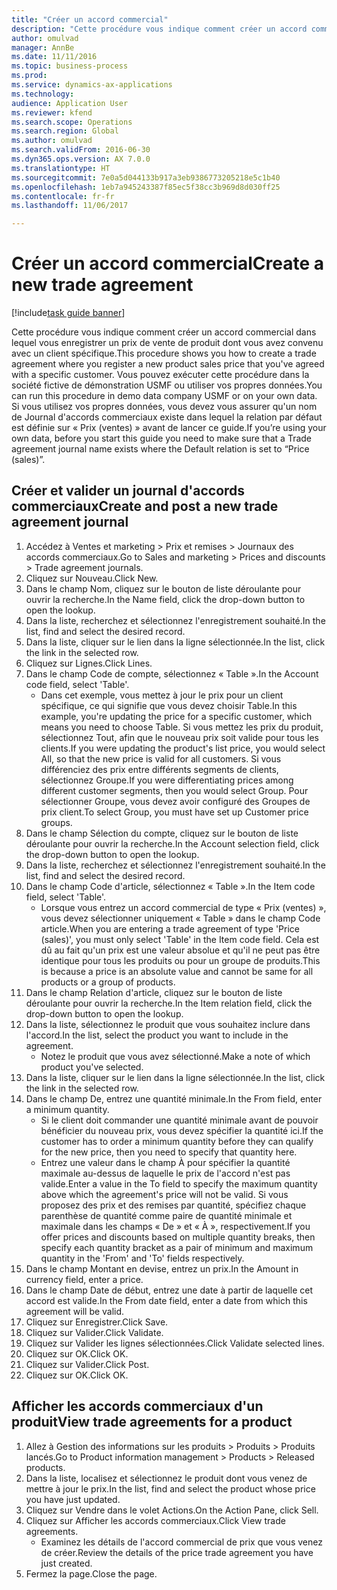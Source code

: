 ```yaml
--- 
title: "Créer un accord commercial"
description: "Cette procédure vous indique comment créer un accord commercial dans lequel vous enregistrer un prix de vente de produit dont vous avez convenu avec un client spécifique."
author: omulvad
manager: AnnBe
ms.date: 11/11/2016
ms.topic: business-process
ms.prod: 
ms.service: dynamics-ax-applications
ms.technology: 
audience: Application User
ms.reviewer: kfend
ms.search.scope: Operations
ms.search.region: Global
ms.author: omulvad
ms.search.validFrom: 2016-06-30
ms.dyn365.ops.version: AX 7.0.0
ms.translationtype: HT
ms.sourcegitcommit: 7e0a5d044133b917a3eb9386773205218e5c1b40
ms.openlocfilehash: 1eb7a945243387f85ec5f38cc3b969d8d030ff25
ms.contentlocale: fr-fr
ms.lasthandoff: 11/06/2017

---
```

# <a name="create-a-new-trade-agreement"></a><span data-ttu-id="99352-103">Créer un accord commercial</span><span class="sxs-lookup"><span data-stu-id="99352-103">Create a new trade agreement</span></span>

[!include[task guide banner](../../includes/task-guide-banner.md)]

<span data-ttu-id="99352-104">Cette procédure vous indique comment créer un accord commercial dans lequel vous enregistrer un prix de vente de produit dont vous avez convenu avec un client spécifique.</span><span class="sxs-lookup"><span data-stu-id="99352-104">This procedure shows you how to create a trade agreement where you register a new product sales price that you've agreed with a specific customer.</span></span> <span data-ttu-id="99352-105">Vous pouvez exécuter cette procédure dans la société fictive de démonstration USMF ou utiliser vos propres données.</span><span class="sxs-lookup"><span data-stu-id="99352-105">You can run this procedure in demo data company USMF or on your own data.</span></span> <span data-ttu-id="99352-106">Si vous utilisez vos propres données, vous devez vous assurer qu'un nom de Journal d'accords commerciaux existe dans lequel la relation par défaut est définie sur « Prix (ventes) » avant de lancer ce guide.</span><span class="sxs-lookup"><span data-stu-id="99352-106">If you’re using your own data, before you start this guide you need to make sure that a Trade agreement journal name exists where the Default relation is set to “Price (sales)”.</span></span>


## <a name="create-and-post-a-new-trade-agreement-journal"></a><span data-ttu-id="99352-107">Créer et valider un journal d'accords commerciaux</span><span class="sxs-lookup"><span data-stu-id="99352-107">Create and post a new trade agreement journal</span></span>
1. <span data-ttu-id="99352-108">Accédez à Ventes et marketing > Prix et remises > Journaux des accords commerciaux.</span><span class="sxs-lookup"><span data-stu-id="99352-108">Go to Sales and marketing > Prices and discounts > Trade agreement journals.</span></span>
2. <span data-ttu-id="99352-109">Cliquez sur Nouveau.</span><span class="sxs-lookup"><span data-stu-id="99352-109">Click New.</span></span>
3. <span data-ttu-id="99352-110">Dans le champ Nom, cliquez sur le bouton de liste déroulante pour ouvrir la recherche.</span><span class="sxs-lookup"><span data-stu-id="99352-110">In the Name field, click the drop-down button to open the lookup.</span></span>
4. <span data-ttu-id="99352-111">Dans la liste, recherchez et sélectionnez l'enregistrement souhaité.</span><span class="sxs-lookup"><span data-stu-id="99352-111">In the list, find and select the desired record.</span></span>
5. <span data-ttu-id="99352-112">Dans la liste, cliquer sur le lien dans la ligne sélectionnée.</span><span class="sxs-lookup"><span data-stu-id="99352-112">In the list, click the link in the selected row.</span></span>
6. <span data-ttu-id="99352-113">Cliquez sur Lignes.</span><span class="sxs-lookup"><span data-stu-id="99352-113">Click Lines.</span></span>
7. <span data-ttu-id="99352-114">Dans le champ Code de compte, sélectionnez « Table ».</span><span class="sxs-lookup"><span data-stu-id="99352-114">In the Account code field, select 'Table'.</span></span>
    * <span data-ttu-id="99352-115">Dans cet exemple, vous mettez à jour le prix pour un client spécifique, ce qui signifie que vous devez choisir Table.</span><span class="sxs-lookup"><span data-stu-id="99352-115">In this example, you're updating the price for a specific customer, which means you need to choose Table.</span></span> <span data-ttu-id="99352-116">Si vous mettez les prix du produit, sélectionnez Tout, afin que le nouveau prix soit valide pour tous les clients.</span><span class="sxs-lookup"><span data-stu-id="99352-116">If you were updating the product's list price, you would select All, so that the new price is valid for all customers.</span></span> <span data-ttu-id="99352-117">Si vous différenciez des prix entre différents segments de clients, sélectionnez Groupe.</span><span class="sxs-lookup"><span data-stu-id="99352-117">If you were differentiating prices among different customer segments, then you would select Group.</span></span> <span data-ttu-id="99352-118">Pour sélectionner Groupe, vous devez avoir configuré des Groupes de prix client.</span><span class="sxs-lookup"><span data-stu-id="99352-118">To select Group, you must have set up Customer price groups.</span></span>  
8. <span data-ttu-id="99352-119">Dans le champ Sélection du compte, cliquez sur le bouton de liste déroulante pour ouvrir la recherche.</span><span class="sxs-lookup"><span data-stu-id="99352-119">In the Account selection field, click the drop-down button to open the lookup.</span></span>
9. <span data-ttu-id="99352-120">Dans la liste, recherchez et sélectionnez l'enregistrement souhaité.</span><span class="sxs-lookup"><span data-stu-id="99352-120">In the list, find and select the desired record.</span></span>
10. <span data-ttu-id="99352-121">Dans le champ Code d'article, sélectionnez « Table ».</span><span class="sxs-lookup"><span data-stu-id="99352-121">In the Item code field, select 'Table'.</span></span>
    * <span data-ttu-id="99352-122">Lorsque vous entrez un accord commercial de type « Prix (ventes) », vous devez sélectionner uniquement « Table » dans le champ Code article.</span><span class="sxs-lookup"><span data-stu-id="99352-122">When you are entering a trade agreement of type 'Price (sales)', you must only select 'Table' in the Item code field.</span></span> <span data-ttu-id="99352-123">Cela est dû au fait qu'un prix est une valeur absolue et qu'il ne peut pas être identique pour tous les produits ou pour un groupe de produits.</span><span class="sxs-lookup"><span data-stu-id="99352-123">This is because a price is an absolute value and cannot be same for all products or a group of products.</span></span>  
11. <span data-ttu-id="99352-124">Dans le champ Relation d'article, cliquez sur le bouton de liste déroulante pour ouvrir la recherche.</span><span class="sxs-lookup"><span data-stu-id="99352-124">In the Item relation field, click the drop-down button to open the lookup.</span></span>
12. <span data-ttu-id="99352-125">Dans la liste, sélectionnez le produit que vous souhaitez inclure dans l'accord.</span><span class="sxs-lookup"><span data-stu-id="99352-125">In the list, select the product you want to include in the agreement.</span></span>
    * <span data-ttu-id="99352-126">Notez le produit que vous avez sélectionné.</span><span class="sxs-lookup"><span data-stu-id="99352-126">Make a note of which product you've selected.</span></span>  
13. <span data-ttu-id="99352-127">Dans la liste, cliquer sur le lien dans la ligne sélectionnée.</span><span class="sxs-lookup"><span data-stu-id="99352-127">In the list, click the link in the selected row.</span></span>
14. <span data-ttu-id="99352-128">Dans le champ De, entrez une quantité minimale.</span><span class="sxs-lookup"><span data-stu-id="99352-128">In the From field, enter a minimum quantity.</span></span>
    * <span data-ttu-id="99352-129">Si le client doit commander une quantité minimale avant de pouvoir bénéficier du nouveau prix, vous devez spécifier la quantité ici.</span><span class="sxs-lookup"><span data-stu-id="99352-129">If the customer has to order a minimum quantity  before they can qualify for the new price, then you need to specify that quantity here.</span></span>  
    * <span data-ttu-id="99352-130">Entrez une valeur dans le champ À pour spécifier la quantité maximale au-dessus de laquelle le prix de l'accord n'est pas valide.</span><span class="sxs-lookup"><span data-stu-id="99352-130">Enter a value in the To field to specify the maximum quantity above which the agreement's price will not be valid.</span></span> <span data-ttu-id="99352-131">Si vous proposez des prix et des remises par quantité, spécifiez chaque parenthèse de quantité comme paire de quantité minimale et maximale dans les champs « De » et « À », respectivement.</span><span class="sxs-lookup"><span data-stu-id="99352-131">If you offer prices and discounts based on multiple quantity breaks, then specify each quantity bracket as a pair of minimum and maximum quantity in the 'From' and 'To' fields respectively.</span></span>  
15. <span data-ttu-id="99352-132">Dans le champ Montant en devise, entrez un prix.</span><span class="sxs-lookup"><span data-stu-id="99352-132">In the Amount in currency field, enter a price.</span></span>
16. <span data-ttu-id="99352-133">Dans le champ Date de début, entrez une date à partir de laquelle cet accord est valide.</span><span class="sxs-lookup"><span data-stu-id="99352-133">In the From date field, enter a date from which this agreement will be valid.</span></span>
17. <span data-ttu-id="99352-134">Cliquez sur Enregistrer.</span><span class="sxs-lookup"><span data-stu-id="99352-134">Click Save.</span></span>
18. <span data-ttu-id="99352-135">Cliquez sur Valider.</span><span class="sxs-lookup"><span data-stu-id="99352-135">Click Validate.</span></span>
19. <span data-ttu-id="99352-136">Cliquez sur Valider les lignes sélectionnées.</span><span class="sxs-lookup"><span data-stu-id="99352-136">Click Validate selected lines.</span></span>
20. <span data-ttu-id="99352-137">Cliquez sur OK.</span><span class="sxs-lookup"><span data-stu-id="99352-137">Click OK.</span></span>
21. <span data-ttu-id="99352-138">Cliquez sur Valider.</span><span class="sxs-lookup"><span data-stu-id="99352-138">Click Post.</span></span>
22. <span data-ttu-id="99352-139">Cliquez sur OK.</span><span class="sxs-lookup"><span data-stu-id="99352-139">Click OK.</span></span>

## <a name="view-trade-agreements-for-a-product"></a><span data-ttu-id="99352-140">Afficher les accords commerciaux d'un produit</span><span class="sxs-lookup"><span data-stu-id="99352-140">View trade agreements for a product</span></span>
1. <span data-ttu-id="99352-141">Allez à Gestion des informations sur les produits > Produits > Produits lancés.</span><span class="sxs-lookup"><span data-stu-id="99352-141">Go to Product information management > Products > Released products.</span></span>
2. <span data-ttu-id="99352-142">Dans la liste, localisez et sélectionnez le produit dont vous venez de mettre à jour le prix.</span><span class="sxs-lookup"><span data-stu-id="99352-142">In the list, find and select the product whose price you have just updated.</span></span>
3. <span data-ttu-id="99352-143">Cliquez sur Vendre dans le volet Actions.</span><span class="sxs-lookup"><span data-stu-id="99352-143">On the Action Pane, click Sell.</span></span>
4. <span data-ttu-id="99352-144">Cliquez sur Afficher les accords commerciaux.</span><span class="sxs-lookup"><span data-stu-id="99352-144">Click View trade agreements.</span></span>
    * <span data-ttu-id="99352-145">Examinez les détails de l'accord commercial de prix que vous venez de créer.</span><span class="sxs-lookup"><span data-stu-id="99352-145">Review the details of the price trade agreement you have just created.</span></span>    
5. <span data-ttu-id="99352-146">Fermez la page.</span><span class="sxs-lookup"><span data-stu-id="99352-146">Close the page.</span></span>


